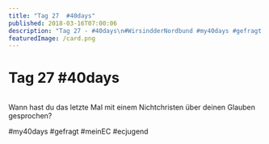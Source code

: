```yaml
---
title: "Tag 27  #40days"
published: 2018-03-16T07:00:06
description: "Tag 27 - #40days\n#WirsindderNordbund #my40days #gefragt #meinEC #ecjugend"
featuredImage: /card.png
---
```


# Tag 27  #40days

<img loading="lazy" src="/old/40DAYS_03-16_OUT-tag-27.jpg" alt>

Wann hast du das letzte Mal mit einem Nichtchristen über deinen Glauben gesprochen?

#my40days #gefragt #meinEC #ecjugend